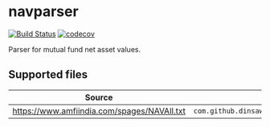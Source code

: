 # navparser 
[![Build Status](https://travis-ci.org/dinsaw/navparser.svg?branch=master)](https://travis-ci.org/dinsaw/navparser)
[![codecov](https://codecov.io/gh/dinsaw/navparser/branch/master/graph/badge.svg)](https://codecov.io/gh/dinsaw/navparser)

Parser for mutual fund net asset values.

## Supported files
|Source|Parser|
|---|---|
|https://www.amfiindia.com/spages/NAVAll.txt|`com.github.dinsaw.navparser.india.AmfiIndiaNavParser`
